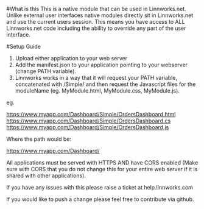 #What is this
This is a native module that can be used in Linnworks.net. Unlike external user interfaces native modules directly sit in Linnworks.net and use the current users session. This means you have access to ALL Linnworks.net code including the ability to override any part of the user interface.


#Setup Guide

1. Upload either application to your web server
2. Add the manifest.json to your application pointing to your webserver (change PATH variable).
3. Linnworks works in a way that it will request your PATH variable, concatenated with /Simple/ and then request the Javascript files for the moduleName (eg. MyModule.html, MyModule.css, MyModule.js).

eg. 

https://www.myapp.com/Dashboard/Simple/OrdersDashboard.html
https://www.myapp.com/Dashboard/Simple/OrdersDashboard.cs
https://www.myapp.com/Dashboard/Simple/OrdersDashboard.js

Where the path would be:

https://www.myapp.com/Dashboard/


All applications must be served with HTTPS AND have CORS enabled (Make sure with CORS that you do not change this for your entire web server if it is shared with other applications).

If you have any issues with this please raise a ticket at help.linnworks.com

If you would like to push a change please feel free to contribute via github.
